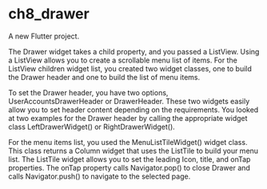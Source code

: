 # ch8_drawer

A new Flutter project.

The Drawer widget takes a child property, and you passed a ListView. 
Using a ListView allows you to create a scrollable menu list of items. 
For the ListView children widget list, you created two widget classes, one to build the Drawer header and one to build the list of menu items. 

To set the Drawer header, you have two options, UserAccountsDrawerHeader or DrawerHeader. 
These two widgets easily allow you to set header content depending on the requirements. 
You looked at two examples for the Drawer header by calling the appropriate widget class LeftDrawerWidget() or RightDrawerWidget().

For the menu items list, you used the MenuListTileWidget() widget class. 
This class returns a Column widget that uses the ListTile to build your menu list. 
The ListTile widget allows you to set the leading Icon, title, and onTap properties. 
The onTap property calls Navigator.pop() to close Drawer and calls Navigator.push() to navigate to the selected page.
